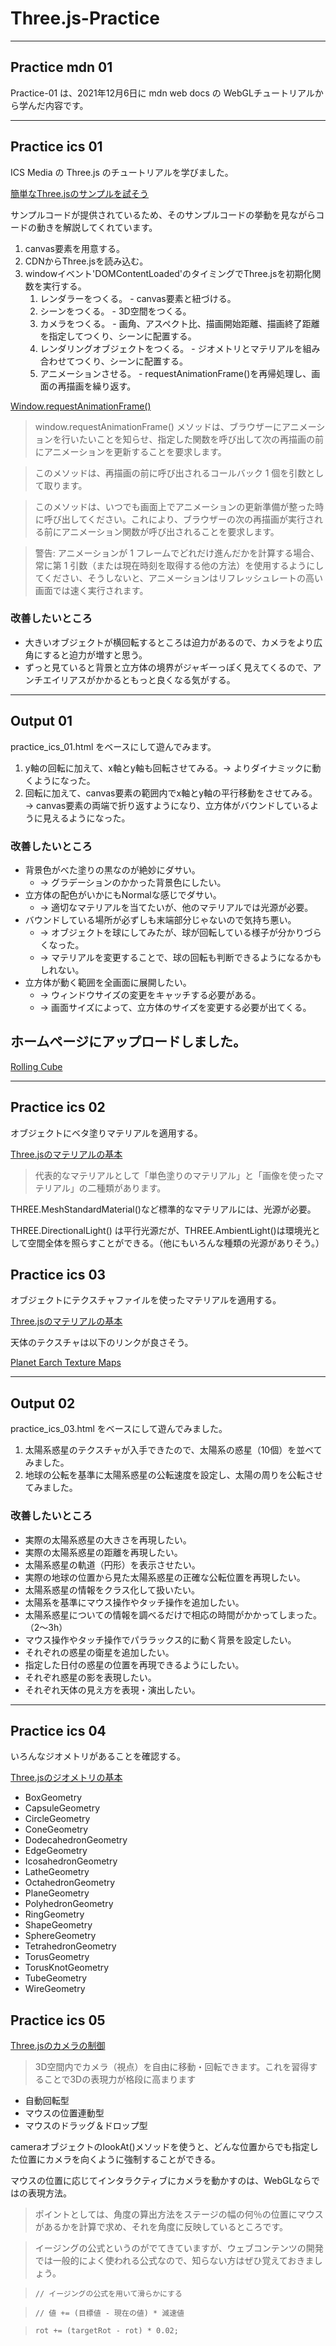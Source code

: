 # Three.js-Practice

---

## Practice mdn 01

Practice-01 は、2021年12月6日に mdn web docs の WebGLチュートリアルから学んだ内容です。

---

## Practice ics 01

ICS Media の Three.js のチュートリアルを学びました。

[簡単なThree.jsのサンプルを試そう](https://ics.media/tutorial-three/quickstart/ "")

サンプルコードが提供されているため、そのサンプルコードの挙動を見ながらコードの動きを解説してくれています。

1. canvas要素を用意する。
2. CDNからThree.jsを読み込む。
3. windowイベント'DOMContentLoaded'のタイミングでThree.jsを初期化関数を実行する。
   1. レンダラーをつくる。 - canvas要素と紐づける。
   2. シーンをつくる。 - 3D空間をつくる。
   3. カメラをつくる。 - 画角、アスペクト比、描画開始距離、描画終了距離を指定してつくり、シーンに配置する。
   4. レンダリングオブジェクトをつくる。 - ジオメトリとマテリアルを組み合わせてつくり、シーンに配置する。
   5. アニメーションさせる。 - requestAnimationFrame()を再帰処理し、画面の再描画を繰り返す。

[Window.requestAnimationFrame()](https://developer.mozilla.org/ja/docs/Web/API/Window/requestAnimationFrame "")

> window.requestAnimationFrame() メソッドは、ブラウザーにアニメーションを行いたいことを知らせ、指定した関数を呼び出して次の再描画の前にアニメーションを更新することを要求します。

> このメソッドは、再描画の前に呼び出されるコールバック 1 個を引数として取ります。

> このメソッドは、いつでも画面上でアニメーションの更新準備が整った時に呼び出してください。これにより、ブラウザーの次の再描画が実行される前にアニメーション関数が呼び出されることを要求します。

> 警告: アニメーションが 1 フレームでどれだけ進んだかを計算する場合、常に第 1 引数（または現在時刻を取得する他の方法）を使用するようにしてください、そうしないと、アニメーションはリフレッシュレートの高い画面では速く実行されます。

### 改善したいところ

- 大きいオブジェクトが横回転するところは迫力があるので、カメラをより広角にすると迫力が増すと思う。
- ずっと見ていると背景と立方体の境界がジャギーっぽく見えてくるので、アンチエイリアスがかかるともっと良くなる気がする。

---

## Output 01

practice_ics_01.html をベースにして遊んでみます。

1. y軸の回転に加えて、x軸とy軸も回転させてみる。→ よりダイナミックに動くようになった。
2. 回転に加えて、canvas要素の範囲内でx軸とy軸の平行移動をさせてみる。→ canvas要素の両端で折り返すようになり、立方体がバウンドしているように見えるようになった。

### 改善したいところ

- 背景色がべた塗りの黒なのが絶妙にダサい。
  - → グラデーションのかかった背景色にしたい。
- 立方体の配色がいかにもNormalな感じでダサい。
  - → 適切なマテリアルを当てたいが、他のマテリアルでは光源が必要。
- バウンドしている場所が必ずしも末端部分じゃないので気持ち悪い。
  - → オブジェクトを球にしてみたが、球が回転している様子が分かりづらくなった。
  - → マテリアルを変更することで、球の回転も判断できるようになるかもしれない。
- 立方体が動く範囲を全画面に展開したい。
  - → ウィンドウサイズの変更をキャッチする必要がある。
  - → 画面サイズによって、立方体のサイズを変更する必要が出てくる。

## ホームページにアップロードしました。

[Rolling Cube](https://kaisokaiso.com/showcase/rolling-cube/ "Rolling Cube")

---

## Practice ics 02

オブジェクトにベタ塗りマテリアルを適用する。

[Three.jsのマテリアルの基本](https://ics.media/tutorial-three/material_basic/ "")

> 代表的なマテリアルとして「単色塗りのマテリアル」と「画像を使ったマテリアル」の二種類があります。

THREE.MeshStandardMaterial()など標準的なマテリアルには、光源が必要。

THREE.DirectionalLight() は平行光源だが、THREE.AmbientLight()は環境光として空間全体を照らすことができる。（他にもいろんな種類の光源がありそう。）

## Practice ics 03

オブジェクトにテクスチャファイルを使ったマテリアルを適用する。

[Three.jsのマテリアルの基本](https://ics.media/tutorial-three/material_basic/ "")

天体のテクスチャは以下のリンクが良さそう。

[Planet Earch Texture Maps](http://planetpixelemporium.com/earth.html "")

---

## Output 02

practice_ics_03.html をベースにして遊んでみました。

1. 太陽系惑星のテクスチャが入手できたので、太陽系の惑星（10個）を並べてみました。
2. 地球の公転を基準に太陽系惑星の公転速度を設定し、太陽の周りを公転させてみました。

### 改善したいところ

- 実際の太陽系惑星の大きさを再現したい。
- 実際の太陽系惑星の距離を再現したい。
- 太陽系惑星の軌道（円形）を表示させたい。
- 実際の地球の位置から見た太陽系惑星の正確な公転位置を再現したい。
- 太陽系惑星の情報をクラス化して扱いたい。
- 太陽系を基準にマウス操作やタッチ操作を追加したい。
- 太陽系惑星についての情報を調べるだけで相応の時間がかかってしまった。（2～3h）
- マウス操作やタッチ操作でパララックス的に動く背景を設定したい。
- それぞれの惑星の衛星を追加したい。
- 指定した日付の惑星の位置を再現できるようにしたい。
- それぞれ惑星の影を表現したい。
- それぞれ天体の見え方を表現・演出したい。

---

## Practice ics 04

いろんなジオメトリがあることを確認する。

[Three.jsのジオメトリの基本](https://ics.media/tutorial-three/geometry_general/ "")

- BoxGeometry
- CapsuleGeometry
- CircleGeometry
- ConeGeometry
- DodecahedronGeometry
- EdgeGeometry
- IcosahedronGeometry
- LatheGeometry
- OctahedronGeometry
- PlaneGeometry
- PolyhedronGeometry
- RingGeometry
- ShapeGeometry
- SphereGeometry
- TetrahedronGeometry
- TorusGeometry
- TorusKnotGeometry
- TubeGeometry
- WireGeometry

## Practice ics 05

[Three.jsのカメラの制御](https://ics.media/tutorial-three/camera_position/ "")

> 3D空間内でカメラ（視点）を自由に移動・回転できます。これを習得することで3Dの表現力が格段に高まります

- 自動回転型
- マウスの位置連動型
- マウスのドラッグ＆ドロップ型

cameraオブジェクトのlookAt()メソッドを使うと、どんな位置からでも指定した位置にカメラを向くように強制することができる。

マウスの位置に応じてインタラクティブにカメラを動かすのは、WebGLならではの表現方法。

> ポイントとしては、角度の算出方法をステージの幅の何％の位置にマウスがあるかを計算で求め、それを角度に反映しているところです。

> イージングの公式というのがでてきていますが、ウェブコンテンツの開発では一般的によく使われる公式なので、知らない方はぜひ覚えておきましょう。

> `// イージングの公式を用いて滑らかにする`

> `// 値 += (目標値 - 現在の値) * 減速値`

> `rot += (targetRot - rot) * 0.02;`

